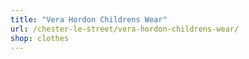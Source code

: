 ```yaml
---
title: "Vera Hordon Childrens Wear"
url: /chester-le-street/vera-hordon-childrens-wear/
shop: clothes
---
```

